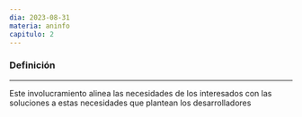 ```yaml
---
dia: 2023-08-31
materia: aninfo
capitulo: 2
---
```

### Definición
---
Este involucramiento alinea las necesidades de los interesados con las soluciones a estas necesidades que plantean los desarrolladores